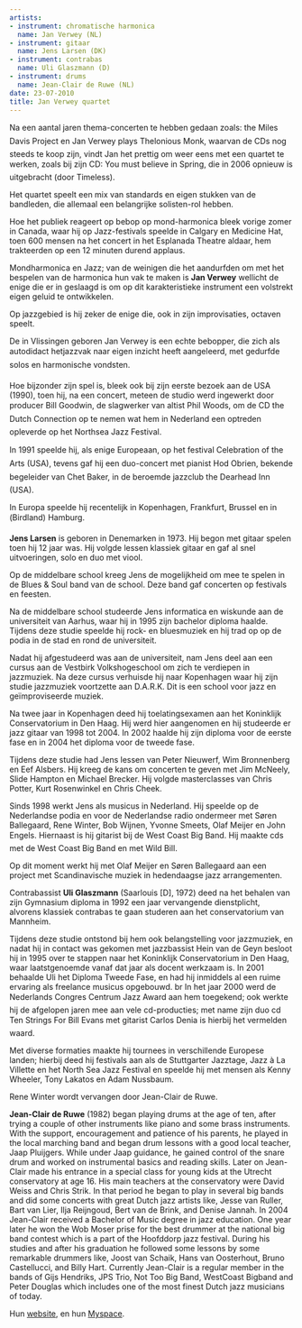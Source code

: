 ```yaml
---
artists:
- instrument: chromatische harmonica
  name: Jan Verwey (NL)
- instrument: gitaar
  name: Jens Larsen (DK)
- instrument: contrabas
  name: Uli Glaszmann (D)
- instrument: drums
  name: Jean-Clair de Ruwe (NL)
date: 23-07-2010
title: Jan Verwey quartet
---
```

Na een aantal jaren thema-concerten te hebben gedaan zoals: the Miles Davis Project 
en Jan Verwey plays Thelonious Monk, waarvan de CDs nog steeds te koop zijn, vindt 
Jan het prettig om weer eens met een quartet te werken, zoals bij zijn CD: You must 
believe in Spring, die in 2006 opnieuw is uitgebracht (door Timeless). 

Het quartet speelt een mix van standards en eigen stukken van de bandleden, die 
allemaal een belangrijke solisten-rol hebben. 

Hoe het publiek reageert op bebop op mond-harmonica bleek vorige zomer in Canada, 
waar hij op Jazz-festivals speelde in Calgary en Medicine Hat, toen 600 mensen na 
het concert in het Esplanada Theatre aldaar, hem trakteerden op een 12 minuten durend applaus.

Mondharmonica en Jazz; van de weinigen die het aandurfden om met het bespelen van de harmonica 
hun vak te maken is **Jan Verwey** wellicht de enige die er in geslaagd is om op dit karakteristieke 
instrument een volstrekt eigen geluid te ontwikkelen. 

Op jazzgebied is hij zeker de enige die, ook in zijn improvisaties, octaven speelt. 

De in Vlissingen geboren Jan Verwey is een echte bebopper, die zich als autodidact hetjazzvak
naar eigen inzicht heeft aangeleerd, met gedurfde solos en harmonische vondsten. 

Hoe bijzonder zijn spel is, bleek ook bij zijn eerste bezoek aan de USA (1990), toen hij, na een
concert, meteen de studio werd ingewerkt door producer Bill Goodwin, de slagwerker van altist
Phil Woods, om de CD the Dutch Connection op te nemen wat hem in Nederland een optreden
opleverde op het Northsea Jazz Festival. 

In 1991 speelde hij, als enige Europeaan, op het festival Celebration of the Arts (USA), tevens
gaf hij een duo-concert met pianist Hod Obrien, bekende begeleider van Chet Baker, in de
beroemde jazzclub the Dearhead Inn (USA). 

In Europa speelde hij recentelijk in Kopenhagen, Frankfurt, Brussel en in (Birdland) Hamburg. 

**Jens Larsen** is geboren in Denemarken in 1973. Hij begon met gitaar spelen toen hij 12 
jaar was. Hij volgde lessen klassiek gitaar en gaf al snel uitvoeringen, solo en duo met viool. 

Op de middelbare school kreeg Jens de mogelijkheid om mee te spelen in de Blues & Soul band 
van de school. Deze band gaf concerten op festivals en feesten. 

Na de middelbare school studeerde Jens informatica en wiskunde aan de universiteit van Aarhus, 
waar hij in 1995 zijn bachelor diploma haalde. Tijdens deze studie speelde hij rock- en 
bluesmuziek en hij trad op op de podia in de stad en rond de universiteit. 

Nadat hij afgestudeerd was aan de universiteit, nam Jens deel aan een cursus aan de Vestbirk 
Volkshogeschool om zich te verdiepen in jazzmuziek. Na deze cursus verhuisde hij naar Kopenhagen 
waar hij zijn studie jazzmuziek voortzette aan D.A.R.K. Dit is een school voor jazz en geïmproviseerde muziek. 

Na twee jaar in Kopenhagen deed hij toelatingsexamen aan het Koninklijk Conservatorium in Den 
Haag. Hij werd hier aangenomen en hij studeerde er jazz gitaar van 1998 tot 2004. In 2002 
haalde hij zijn diploma voor de eerste fase en in 2004 het diploma voor de tweede fase. 

Tijdens deze studie had Jens lessen van Peter Nieuwerf, Wim Bronnenberg en Eef Alsbers. Hij 
kreeg de kans om concerten te geven met Jim McNeely, Slide Hampton en Michael Brecker. Hij 
volgde masterclasses van Chris Potter, Kurt Rosenwinkel en Chris Cheek. 

Sinds 1998 werkt Jens als musicus in Nederland. Hij speelde op de Nederlandse podia en voor de 
Nederlandse radio ondermeer met Søren Ballegaard, Rene Winter, Bob Wijnen, Yvonne Smeets, Olaf 
Meijer en John Engels. Hiernaast is hij gitarist bij de West Coast Big Band. Hij maakte cds met 
de West Coast Big Band en met Wild Bill. 

Op dit moment werkt hij met Olaf Meijer en Søren Ballegaard aan een project met Scandinavische 
muziek in hedendaagse jazz arrangementen. 

Contrabassist **Uli Glaszmann** (Saarlouis [D], 1972) deed na het behalen van zijn Gymnasium 
diploma in 1992 een jaar vervangende dienstplicht, alvorens klassiek contrabas te gaan studeren 
aan het conservatorium van Mannheim. 

Tijdens deze studie ontstond bij hem ook belangstelling voor jazzmuziek, en nadat hij in contact 
was gekomen met jazzbassist Hein van de Geyn besloot hij in 1995 over te stappen naar het 
Koninklijk Conservatorium in Den Haag, waar laatstgenoemde vanaf dat jaar als docent werkzaam is. 
In 2001 behaalde Uli het Diploma Tweede Fase, en had hij inmiddels al een ruime ervaring als 
freelance musicus opgebouwd. br
In het jaar 2000 werd de Nederlands Congres Centrum Jazz Award aan hem toegekend; ook werkte 
hij de afgelopen jaren mee aan vele cd-producties; met name zijn duo cd Ten Strings For Bill 
Evans met gitarist Carlos Denia is hierbij het vermelden waard. 

Met diverse formaties maakte hij tournees in verschillende Europese landen; hierbij deed hij 
festivals aan als de Stuttgarter Jazztage, Jazz à La Villette en het North Sea Jazz Festival 
en speelde hij met mensen als Kenny Wheeler, Tony Lakatos en Adam Nussbaum. 

Rene Winter wordt vervangen door Jean-Clair de Ruwe. 

**Jean-Clair de Ruwe** (1982) began playing drums at the age of ten, after trying a couple of other 
instruments like piano and some brass instruments. With the support, encouragement and patience 
of his parents, he played in the local marching band and began drum lessons with a good local 
teacher, Jaap Pluijgers. While under Jaap guidance, he gained control of the snare drum and worked 
on instrumental basics and reading skills. Later on Jean-Clair made his entrance in a special class 
for young kids at the Utrecht conservatory at age 16. His main teachers at the conservatory were 
David Weiss and Chris Strik. In that period he began to play in several big bands and did some concerts 
with great Dutch jazz artists like, Jesse van Ruller, Bart van Lier, Ilja Reijngoud, Bert van de Brink, 
and Denise Jannah. In 2004 Jean-Clair received a Bachelor of Music degree in jazz education. One year 
later he won the Wob Moser prise for the best drummer at the national big band contest which is a part 
of the Hoofddorp jazz festival. During his studies and after his graduation he followed some lessons by 
some remarkable drummers like, Joost van Schaik, Hans van Oosterhout, Bruno Castellucci, and Billy Hart. 
Currently Jean-Clair is a regular member in the bands of Gijs Hendriks, JPS Trio, Not Too Big Band, 
WestCoast Bigband and Peter Douglas which includes one of the most finest Dutch jazz musicians of today. 

Hun [website](http://www.janverwey.com/index.html), en hun 
[Myspace](http://www.myspace.com/janverwey).